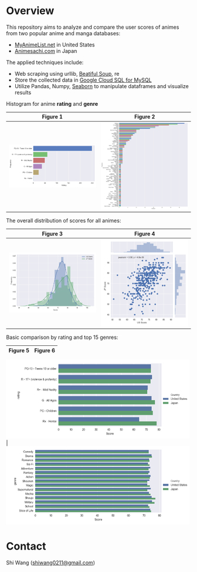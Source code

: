 Overview
========

This repository aims to analyze and compare the user scores of animes from two popular anime and manga databases:
- [MyAnimeList.net](https://myanimelist.net/) in United States
- [Animesachi.com](https://www.animesachi.com/) in Japan

The applied techniques include:
- Web scraping using urllib, [Beatiful Soup](https://www.crummy.com/software/BeautifulSoup/), re
- Store the collected data in [Google Cloud SQL for MySQL](https://cloud.google.com/sql/docs/mysql/)
- Utilize Pandas, Numpy, [Seaborn](https://seaborn.pydata.org/) to manipulate dataframes and visualize results

Histogram for anime **rating** and **genre**

Figure 1 | Figure 2
:-------------------------:|:-------------------------:
<img src="/fig/Rating_Count_Plot.png" width="500">  |  <img src="/fig/Producer_Count_Plot.png" width="500">

The overall distribution of scores for all animes:

Figure 3 | Figure 4
:-------------------------:|:-------------------------:
<img src="/fig/Two_Hist_Plot.png" width="500"> | <img src="/fig/Two_Corr_Plot.png" width="500">

Basic comparison by rating and top 15 genres:

Figure 5 | Figure 6
:-------------------------:|:-------------------------:

<img src="/fig/By_rating_Comparison_Plot.png" width="500"> | <img src="/fig/By_genre_Comparison_Plot.png" width="500">


Contact
=======

Shi Wang (<shiwang0211@gmail.com>)
